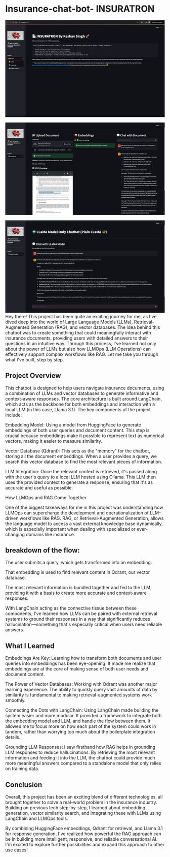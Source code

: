 # Insurance-chat-bot- INSURATRON
![fig1](1.png)

![fig2](2.png) 

![fig3](3.png) 
Hey there! This project has been quite an exciting journey for me, as I've dived deep into the world of Large Language Models (LLMs), Retrieval-Augmented Generation (RAG), and vector databases. The idea behind this chatbot was to create something that could meaningfully interact with insurance documents, providing users with detailed answers to their questions in an intuitive way. Through this process, I've learned not only about the power of LLMs but also how LLMOps (LLM Operations) can effectively support complex workflows like RAG. Let me take you through what I've built, step by step.


## Project Overview

This chatbot is designed to help users navigate insurance documents, using a combination of LLMs and vector databases to generate informative and context-aware responses. The core architecture is built around LangChain, which acts as the backbone for both embeddings and interaction with a local LLM (in this case, Llama 3.1). The key components of the project include:

Embedding Model: Using a model from HuggingFace to generate embeddings of both user queries and document content. This step is crucial because embeddings make it possible to represent text as numerical vectors, making it easier to measure similarity.

Vector Database (Qdrant): This acts as the "memory" for the chatbot, storing all the document embeddings. When a user provides a query, we search this vector database to find the most relevant pieces of information.

LLM Integration: Once the relevant context is retrieved, it's passed along with the user's query to a local LLM hosted using Ollama. This LLM then uses the provided context to generate a response, ensuring that it's as accurate and useful as possible.

How LLMOps and RAG Come Together

One of the biggest takeaways for me in this project was understanding how LLMOps can supercharge the development and operationalization of LLM-driven workflows like RAG. RAG, or Retrieval-Augmented Generation, allows the language model to access a vast external knowledge base dynamically, which is especially important when dealing with specialized or ever-changing domains like insurance.

## breakdown of the flow:

The user submits a query, which gets transformed into an embedding.

That embedding is used to find relevant content in Qdrant, our vector database.

The most relevant information is bundled together and fed to the LLM, providing it with a basis to create more accurate and context-aware responses.

With LangChain acting as the connective tissue between these components, I've learned how LLMs can be paired with external retrieval systems to ground their responses in a way that significantly reduces hallucination—something that's especially critical when users need reliable answers.

## What I Learned

Embeddings Are Key: Learning how to transform both documents and user queries into embeddings has been eye-opening. It made me realize that embeddings are at the core of making sense of both user needs and document content.

The Power of Vector Databases: Working with Qdrant was another major learning experience. The ability to quickly query vast amounts of data by similarity is fundamental to making retrieval-augmented systems work smoothly.

Connecting the Dots with LangChain: Using LangChain made building the system easier and more modular. It provided a framework to integrate both the embedding model and LLM, and handle the flow between them. It allowed me to focus more on how each part of the system could work in tandem, rather than worrying too much about the boilerplate integration details.

Grounding LLM Responses: I saw firsthand how RAG helps in grounding LLM responses to reduce hallucinations. By retrieving the most relevant information and feeding it into the LLM, the chatbot could provide much more meaningful answers compared to a standalone model that only relies on training data.

## Conclusion

Overall, this project has been an exciting blend of different technologies, all brought together to solve a real-world problem in the insurance industry. Building on previous tech step-by-step, I learned about embedding generation, vector similarity search, and integrating these with LLMs using LangChain and LLMOps tools.

By combining HuggingFace embeddings, Qdrant for retrieval, and Llama 3.1 for response generation, I've realized how powerful the RAG approach can be in building more intelligent, responsive, and reliable conversational AI. I'm excited to explore further possibilities and expand this approach to other use cases!

